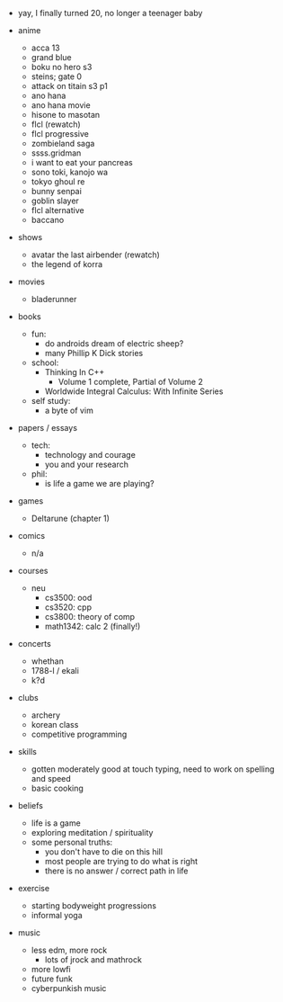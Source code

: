 - yay, I finally turned 20, no longer a teenager baby

- anime
    - acca 13
    - grand blue
    - boku no hero s3
    - steins; gate 0
    - attack on titain s3 p1
    - ano hana
    - ano hana movie
    - hisone to masotan
    - flcl (rewatch)
    - flcl progressive
    - zombieland saga
    - ssss.gridman
    - i want to eat your pancreas
    - sono toki, kanojo wa
    - tokyo ghoul re 
    - bunny senpai
    - goblin slayer
    - flcl alternative 
    - baccano
- shows
    - avatar the last airbender (rewatch)
    - the legend of korra
- movies
    - bladerunner 
- books
    - fun:
      - do androids dream of electric sheep? 
      - many Phillip K Dick stories
    - school:
      - Thinking In C++
        - Volume 1 complete, Partial of Volume 2
      - Worldwide Integral Calculus: With Infinite Series
    - self study:
      - a byte of vim
- papers / essays
  - tech:
    - technology and courage
    - you and your research
  - phil:
    - is life a game we are playing?
- games 
    - Deltarune (chapter 1) 
- comics
    - n/a
- courses
    - neu
      - cs3500: ood
      - cs3520: cpp
      - cs3800: theory of comp
      - math1342: calc 2 (finally!)
- concerts
    - whethan
    - 1788-l / ekali
    - k?d
- clubs
    - archery
    - korean class
    - competitive programming
- skills
    - gotten moderately good at touch typing, need to work on spelling and speed
    - basic cooking
- beliefs
  - life is a game
  - exploring meditation / spirituality
  - some personal truths:
    - you don't have to die on this hill
    - most people are trying to do what is right
    - there is no answer / correct path in life
- exercise
  - starting bodyweight progressions
  - informal yoga
- music
    - less edm, more rock
        - lots of jrock and mathrock
    - more lowfi 
    - future funk 
    - cyberpunkish music 
